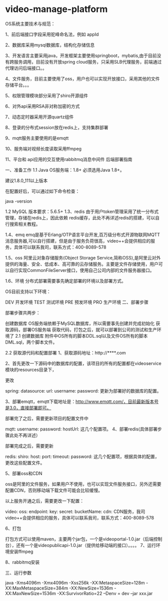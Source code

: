 # video-manage-platform


OS系统主要技术与规范：

1、前后端接口字段采用驼峰命名法，例如 appId

2、数据库采用mysql数据库，结构化存储信息

3、开发语言主要采用java，开发框架主要使用springboot，mybatis,由于目前没有跨服务调用，目前没有开放spring cloud服务，只采用SLB代理服务，前端通过代理访问后端接口。。

4、文件服务，目前主要使用了oss，用户也可以实现开放接口，采用其他的文件存储平台。。。

5、权限管理模块部分采用了shiro开源组件

6、对外api采用RSA非对称加密的方式

7、动态定时器采用开源quartz组件

8、登录的分布式session放在redis上，支持集群部署

9、mqtt服务主要使用的是emqtt

10、服务端对视频长度读取采用ffmpeg

11、平台和 api应用的交互使用rabbitmq消息中间件
后端部署指南

一、准备工作
1.1 Java
OS服务端：1.8+
必须选用Java 1.8+。

建议1.8.0_111以上版本

在配置好后，可以通过如下命令检查：

java -version
 

1.2 MySQL
版本要求：5.6.5+
1.3、redis
由于用户token管理采用了统一分布式管理，存储在redis上，因此依赖 redis缓存，此处不再详述redis的搭建，可以自行搜索相关教程。

1.4、emq
emq是基于Erlang/OTP语言平台开发,百万级分布式开源物联网MQTT消息服务器,可以自行搭建，但是由于服务负荷很高，video++会提供相应的服务，具体可以联系我司，联系方式：400-8089-578

1.5、oss
阿里云对象存储服务(Object Storage Service,简称OSS),是阿里云对外提供的海量、安全、低成本、高可靠的云存储服务。主要是文件存储使用，用户可以自行实现CommonFileServer接口，使用自己公司内部的文件服务器接口。

1.6、环境
分布式部署需要事先确定部署的环境以及部署方式。

OS目前支持以下环境：

DEV
开发环境
TEST
测试环境
PRE
预发环境
PRO
生产环境
二、部署步骤

部署步骤共两步：

创建数据库
OS服务端依赖于MySQL数据库，所以需要事先创建并完成初始化
获取源码，部署OS服务端
获取代码，打包之后，就可以部署到公司的测试和生产环境了
2.1 创建数据库
附件中OS所有的脚本DDL.sql以及文件OS所有的脚本DML.sql，两个脚本文件。

2.2 获取源代码和配置部署
1、获取源码地址：http://****.com

2、首先更改一下源码中的数据库的配置，该项目的所有的配置都在videoservice模块的resources目录下，

更改

spring:
   datasource:
 url: 
 username:
 password:
更新为部署好的数据库的配置。

3、部署emqtt，emqtt下载地址是：http://www.emqtt.com/，目前最新版本号是3.0，直接部署即可。

部署完了之后，需要更新项目的配置文件中

mqtt:
 username:
 password:
 hostUrl: 
这几个配置项。
4、部署redis(具体部署步骤此处不再详述）

部署完成之后，需要更新

redis:
 shiro:
 host: 
    port: 
    timeout: 
 password:
这几个配置项，根据具体的配置，更改这些配置文件。

5、部署oss和CDN

oss是阿里的文件服务，如果用户不使用，也可以实现文件服务接口，另外还需要配置CDN，否则移动端下载文件可能会比较缓慢。

以上服务开通之后，需要更改一下配置：

video:
 oss:
 endpoint: 
    key: 
    secret: 
    bucketName:
 cdn: 
CDN服务，我司video++会提供相应的服务，具体可以联系我司，联系方式：400-8089-578

6、打包

打包方式可以使用maven，主要两个jar包，一个是videoportal-1.0.jar（后端控制台），还有一个是videopublicapi-1.0.jar（提供给移动端的接口）。。。。
7、运行环境安装ffmpeg

8、rabbitmq安装
 

三、运行参数

java -Xms4096m -Xmx4096m -Xss256k -XX:MetaspaceSize=128m -XX:MaxMetaspaceSize=384m -XX:NewSize=1536m -XX:MaxNewSize=1536m -XX:SurvivorRatio=22 –Denv = dev –jar xxx.jar




